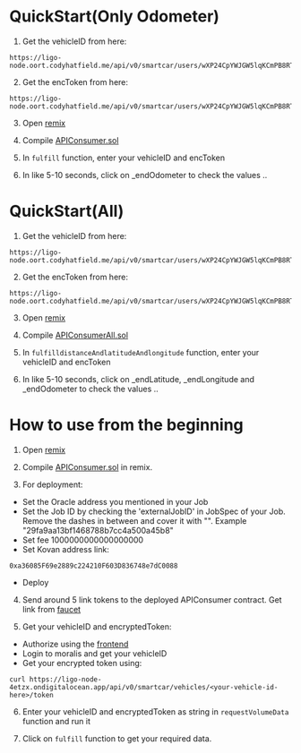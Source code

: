 # QuickStart(Only Odometer)

1. Get the vehicleID from here:

```
https://ligo-node.oort.codyhatfield.me/api/v0/smartcar/users/wXP24CpYWJGW5lqKCmPB8RTH/vehicles
```

2. Get the encToken from here:

```
https://ligo-node.oort.codyhatfield.me/api/v0/smartcar/users/wXP24CpYWJGW5lqKCmPB8RTH/token
```

3. Open [remix](https://remix.ethereum.org)

4. Compile [APIConsumer.sol](https://github.com/Ligo-Protocol/api-smart-contract/blob/main/APIConsumer.sol)

5. In `fulfill` function, enter your vehicleID and encToken

6. In like 5-10 seconds, click on _endOdometer to check the values ..

# QuickStart(All)

1. Get the vehicleID from here:

```
https://ligo-node.oort.codyhatfield.me/api/v0/smartcar/users/wXP24CpYWJGW5lqKCmPB8RTH/vehicles
```

2. Get the encToken from here:

```
https://ligo-node.oort.codyhatfield.me/api/v0/smartcar/users/wXP24CpYWJGW5lqKCmPB8RTH/token
```

3. Open [remix](https://remix.ethereum.org)

4. Compile [APIConsumerAll.sol](https://github.com/Ligo-Protocol/api-smart-contract/blob/main/APIConsumerAll.sol)

5. In `fulfilldistanceAndlatitudeAndlongitude` function, enter your vehicleID and encToken

6. In like 5-10 seconds, click on _endLatitude, _endLongitude and _endOdometer to check the values ..

# How to use from the beginning

1. Open [remix](https://remix.ethereum.org)

2. Compile [APIConsumer.sol](https://github.com/Ligo-Protocol/api-smart-contract/blob/main/APIConsumer.sol) in remix.

3. For deployment:

* Set the Oracle address you mentioned in your Job
* Set the Job ID by checking the 'externalJobID' in JobSpec of your Job. Remove the dashes in between and cover it with "". Example "29fa9aa13bf1468788b7cc4a500a45b8"
* Set fee 1000000000000000000
* Set Kovan address link:

```
0xa36085F69e2889c224210F603D836748e7dC0088
```
* Deploy

4. Send around 5 link tokens to the deployed APIConsumer contract. Get link from [faucet](https://faucets.chain.link/kovan)

5. Get your vehicleID and encryptedToken:

* Authorize using the [frontend](https://github.com/Ligo-Protocol/chainlink-hackathon-2022-client)
* Login to moralis and get your vehicleID
* Get your encrypted token using:
```
curl https://ligo-node-4etzx.ondigitalocean.app/api/v0/smartcar/vehicles/<your-vehicle-id-here>/token
```

6. Enter your vehicleID and encryptedToken as string in `requestVolumeData` function and run it

7. Click on `fulfill` function to get your required data.

